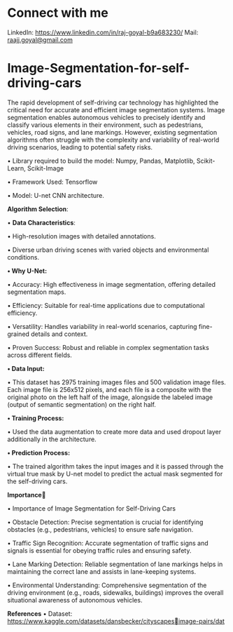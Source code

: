 # Connect with me
LinkedIn: https://www.linkedin.com/in/raj-goyal-b9a683230/
Mail: raajj.goyal@gmail.com

# Image-Segmentation-for-self-driving-cars 
The rapid development of self-driving car technology has highlighted 
the critical need for accurate and efficient image segmentation 
systems. Image segmentation enables autonomous vehicles to 
precisely identify and classify various elements in their environment, 
such as pedestrians, vehicles, road signs, and lane markings. However, 
existing segmentation algorithms often struggle with the complexity 
and variability of real-world driving scenarios, leading to potential 
safety risks.

• Library required to build the model: Numpy, Pandas, Matplotlib, 
Scikit-Learn, Scikit-Image

• Framework Used: Tensorflow

• Model: U-net CNN architecture.

**Algorithm Selection**:

• **Data Characteristics**:

• High-resolution images with detailed annotations.

• Diverse urban driving scenes with varied objects and environmental conditions.

**• Why U-Net:**

• Accuracy: High effectiveness in image segmentation, offering detailed segmentation maps.

• Efficiency: Suitable for real-time applications due to computational efficiency.

• Versatility: Handles variability in real-world scenarios, capturing fine-grained details and context.

• Proven Success: Robust and reliable in complex segmentation tasks across different fields.

**• Data Input:**

• This dataset has 2975 training images files and 500 validation image files. Each image file is 256x512 pixels, and each file is a 
composite with the original photo on the left half of the image, alongside the labeled image (output of semantic segmentation) on the 
right half.

**• Training Process:**

• Used the data augmentation to create more data and used dropout layer additionally in the architecture. 

**• Prediction Process:**

• The trained algorithm takes the input images and it is passed through the virtual true mask by U-net model to predict the actual mask 
segmented for the self-driving cars.

**Importance**🔭

• Importance of Image Segmentation for Self-Driving Cars

• Obstacle Detection: Precise segmentation is crucial for identifying 
obstacles (e.g., pedestrians, vehicles) to ensure safe navigation.

• Traffic Sign Recognition: Accurate segmentation of traffic signs and signals 
is essential for obeying traffic rules and ensuring safety.

• Lane Marking Detection: Reliable segmentation of lane markings helps in 
maintaining the correct lane and assists in lane-keeping systems.

• Environmental Understanding: Comprehensive segmentation of the 
driving environment (e.g., roads, sidewalks, buildings) improves the overall 
situational awareness of autonomous vehicles.

**References**
• Dataset: https://www.kaggle.com/datasets/dansbecker/cityscapesimage-pairs/dat
